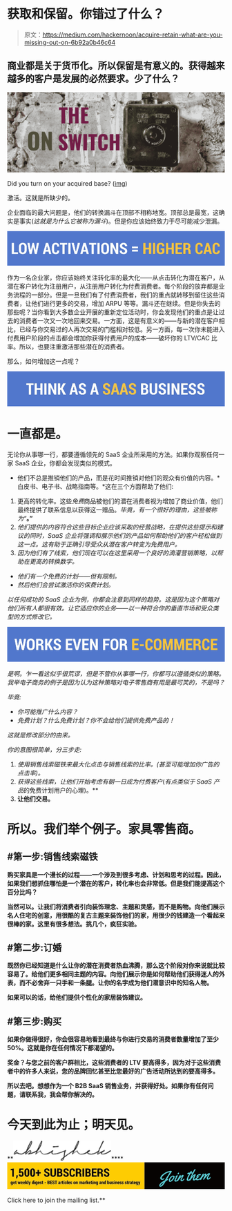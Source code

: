 # 获取和保留。你错过了什么？

> 原文：<https://medium.com/hackernoon/acquire-retain-what-are-you-missing-out-on-6b92a0b46c64>

## 商业都是关于货币化。所以保留是有意义的。获得越来越多的客户是发展的必然要求。少了什么？

![](img/03328350b5abd62fb99264a5495b379b.png)

Did you turn on your acquired base? ([img](https://unsplash.com/photos/PpclG3HFh5s))

激活。这就是所缺少的。

企业面临的最大问题是，他们的转换漏斗在顶部不相称地宽。顶部总是最宽，这确实是事实(*这就是为什么它被称为漏斗*)。但是你应该始终致力于尽可能减少泄漏。

![](img/99bc9066a472f84be2a2e1f4f05a9078.png)

作为一名企业家，你应该始终关注转化率的最大化——从点击转化为潜在客户，从潜在客户转化为注册用户，从注册用户转化为付费消费者。每个阶段的放弃都是业务流程的一部分。但是一旦我们有了付费消费者，我们的重点就转移到留住这些消费者，让他们进行更多的交易，增加 ARPU 等等。漏斗还在继续。但是你失去的那些呢？当你看到大多数企业开展的重新定位活动时，你会发现他们的重点是让过去的消费者一次又一次地回来交易。一方面，这是有意义的——与新的潜在客户相比，已经与你交易过的人再次交易的门槛相对较低。另一方面，每一次你未能进入付费用户阶段的点击都会增加你获得付费用户的成本——破坏你的 LTV/CAC 比率。所以，也要注重激活那些潜在的消费者。

那么，如何增加这一点呢？

![](img/280f63a60e79a95ef18ebf7d14ba0890.png)

# 一直都是。

无论你从事哪一行，都要遵循领先的 SaaS 企业所采用的方法。如果你观察任何一家 SaaS 企业，你都会发现类似的模式。

*   他们不总是推销他们的产品，而是花时间推销对他们的观众有价值的内容。*白皮书、电子书、战略指南等。*这在三个方面帮助了他们:

1.  更高的转化率。这些*免费*商品被他们的潜在消费者视为增加了商业价值，他们最终提供了联系信息以获得这一赠品。*毕竟，有一个很好的理由，这些被称为“***。”**
2.  *他们提供的内容符合这些目标企业应该采取的经营战略，在提供这些提示和建议的同时，SaaS 企业将强调和展示他们的产品如何帮助他们的客户轻松做到这一点。*这有助于正确引导受众从潜在客户转变为免费用户。**
3.  *因为他们有了线索，他们现在可以在这里采用一个良好的滴灌营销策略，以帮助在更高的转换数字。*

*   *他们有一个免费的计划——但有限制。*
*   *然后他们会尝试激活你的保费计划。*

*以任何成功的 SaaS 企业为例，你都会注意到同样的趋势。这是因为这个策略对他们所有人都很有效。让它适应你的业务——以一种符合你的垂直市场和受众类型的方式修改它。*

*![](img/778623ea4394ee7ebb45fbe8695299a8.png)*

*是啊。乍一看这似乎很荒谬，但是不管你从事哪一行，你都可以遵循类似的策略。我举电子商务的例子是因为认为这种策略对电子零售商有用是最可笑的，不是吗？*

*毕竟:*

*   *你可能推广什么内容？*
*   *免费计划？什么免费计划？你不会给他们提供免费产品的！*

*这就是修改部分的由来。*

*你的意图很简单，分三步走:*

1.  *使用销售线索磁铁来最大化点击与销售线索的比率。(*甚至可能增加你广告的点击率*)。*
2.  *获得这些线索，让他们开始考虑有朝一日成为付费客户*(*有点类似于 SaaS 产品*的免费计划用户的心理)。**
3.  **让他们交易。**

# **所以。我们举个例子。家具零售商。**

## **#第一步:销售线索磁铁**

**购买家具是一个漫长的过程——一个涉及到很多考虑、计划和思考的过程。因此，如果我们想抓住哪怕是一个潜在的客户，转化率也会非常低。但是我们能提高这个百分比吗？**

**当然可以。让我们将消费者引向装饰理念、主题和灵感，而不是购物。向他们展示名人住宅的创意，用很酷的复古主题来装饰他们的家，用很少的钱建造一个看起来很棒的家。这里有很多想法。挑几个，疯狂实验。**

## **#第二步:订婚**

**既然你已经知道是什么让你的潜在消费者热血沸腾，那么这个阶段对你来说就比较容易了。给他们更多相同主题的内容。向他们展示你是如何帮助他们获得迷人的外表，而不必舍弃一只手和一条腿。让你的名字成为他们潜意识中的知名人物。**

**如果可以的话，给他们提供个性化的家居装饰建议。**

## **#第三步:购买**

**如果你做得很好，你会很容易地看到最终与你进行交易的消费者数量增加了至少 50%。这就是你在任何情况下都渴望的。**

**奖金？与您之前的客户群相比，这些消费者的 LTV 要高得多，因为对于这些消费者中的许多人来说，您的品牌回忆甚至比您最好的广告活动所达到的要高得多。**

**所以去吧。想想作为一个 B2B SaaS 销售业务，并获得好处。如果你有任何问题，请联系我，我会帮你解决的。**

# **今天到此为止；明天见。**

**![](img/1a004115101bd35464186ee7e693a69d.png)****[![](img/7ae1f75c4531aebcbb962bef1645ad9e.png)](https://upscri.be/a5ccb9/)

Click here to join the mailing list.**
